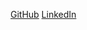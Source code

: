 [GitHub](https://github.com/tanmayaggarwal/)
[LinkedIn](https://www.linkedin.com/in/tanmayaggarwal/)
